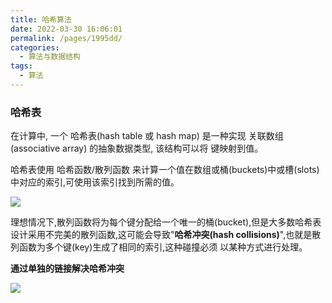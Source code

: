 ```yaml
---
title: 哈希算法
date: 2022-03-30 16:06:01
permalink: /pages/1995dd/
categories:
  - 算法与数据结构
tags: 
  - 算法
---
```


### 哈希表

在计算中, 一个 哈希表(hash table 或 hash map) 是一种实现 关联数组(associative array) 的抽象数据类型, 该结构可以将 键映射到值。

哈希表使用 哈希函数/散列函数 来计算一个值在数组或桶(buckets)中或槽(slots)中对应的索引,可使用该索引找到所需的值。

![](https://qiniu.espe.work/blog/20220330160630.png)

理想情况下,散列函数将为每个键分配给一个唯一的桶(bucket),但是大多数哈希表设计采用不完美的散列函数,这可能会导致"**哈希冲突(hash collisions)**",也就是散列函数为多个键(key)生成了相同的索引,这种碰撞必须 以某种方式进行处理。

**通过单独的链接解决哈希冲突**

![](https://qiniu.espe.work/blog/20220330160658.png)



